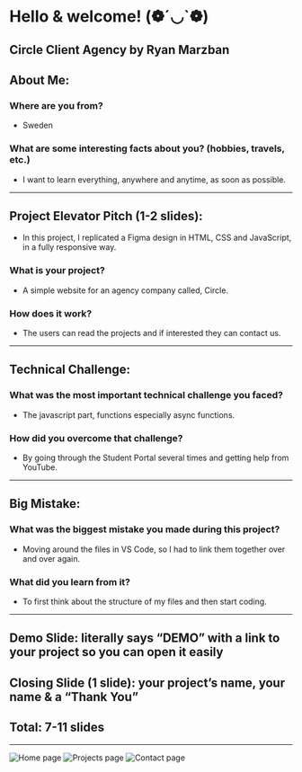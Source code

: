 # Hello & welcome! (❁´◡`❁)

## Circle Client Agency by Ryan Marzban

## About Me:
### Where are you from? 
- Sweden
### What are some interesting facts about you? (hobbies, travels, etc.)  
- I want to learn everything, anywhere and anytime, as soon as possible. 

<hr /> 

## Project Elevator Pitch (1-2 slides):
- In this project, I replicated a Figma design in HTML, CSS and JavaScript, in a fully responsive way.
### What is your project? 
- A simple website for an agency company called, Circle.
### How does it work? 
- The users can read the projects and if interested they can contact us.

<hr />

## Technical Challenge:
### What was the most important technical challenge you faced? 
- The javascript part, functions especially async functions. 
### How did you overcome that challenge? 
- By going through the Student Portal several times and getting help from YouTube.

<hr />

## Big Mistake: 
### What was the biggest mistake you made during this project? 
- Moving around the files in VS Code, so I had to link them together over and over again. 
### What did you learn from it? 
- To first think about the structure of my files and then start coding. 

<hr />

## Demo Slide: literally says “DEMO” with a link to your project so you can open it easily
## Closing Slide (1 slide): your project’s name, your name & a “Thank You”
## Total: 7-11 slides

<hr />

![Home page](https://github.com/badnist/circle-agency-midterm-project/assets/165827595/04eee6b5-d740-4f73-8fd0-5ee68774b89c)
![Projects page](https://github.com/badnist/circle-agency-midterm-project/assets/165827595/ca947470-550e-483c-9af6-ff4cc8a4052d)
![Contact page](https://github.com/badnist/circle-agency-midterm-project/assets/165827595/bc9584fa-9117-4650-bf5d-c9c31784bfca)


